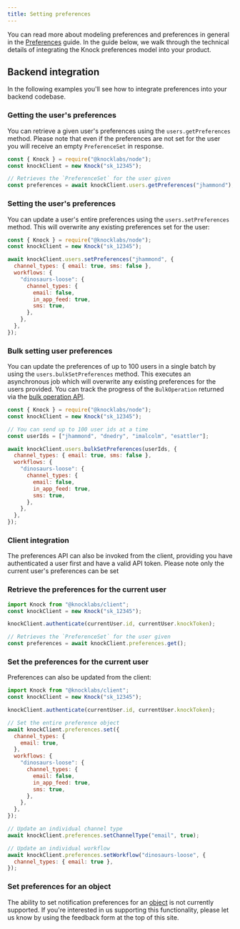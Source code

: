 ```yaml
---
title: Setting preferences
---
```


You can read more about modeling preferences and preferences in general in the [Preferences](/send-and-manage-data/preferences) guide. In the guide below, we walk through the technical details of integrating the Knock preferences model into your product. 

## Backend integration

In the following examples you'll see how to integrate preferences into your backend codebase.

### Getting the user's preferences

You can retrieve a given user's preferences using the `users.getPreferences` method. Please note that even if the preferences are not set for the user you will receive an empty `PreferenceSet` in response.

```javascript Get preferences
const { Knock } = require("@knocklabs/node");
const knockClient = new Knock("sk_12345");

// Retrieves the `PreferenceSet` for the user given
const preferences = await knockClient.users.getPreferences("jhammond");
```

### Setting the user's preferences

You can update a user's entire preferences using the `users.setPreferences` method. This will overwrite any existing preferences set for the user:

```javascript Set preferences
const { Knock } = require("@knocklabs/node");
const knockClient = new Knock("sk_12345");

await knockClient.users.setPreferences("jhammond", {
  channel_types: { email: true, sms: false },
  workflows: {
    "dinosaurs-loose": {
      channel_types: {
        email: false,
        in_app_feed: true,
        sms: true,
      },
    },
  },
});
```

### Bulk setting user preferences

You can update the preferences of up to 100 users in a single batch by using the `users.bulkSetPreferences` method. This executes an asynchronous job which will overwrite any existing preferences for the users provided. You can track the progress of the `BulkOperation` returned via the [bulk operation API](/reference#bulk-operations).

```javascript Bulk set preferences
const { Knock } = require("@knocklabs/node");
const knockClient = new Knock("sk_12345");

// You can send up to 100 user ids at a time
const userIds = ["jhammond", "dnedry", "imalcolm", "esattler"];

await knockClient.users.bulkSetPreferences(userIds, {
  channel_types: { email: true, sms: false },
  workflows: {
    "dinosaurs-loose": {
      channel_types: {
        email: false,
        in_app_feed: true,
        sms: true,
      },
    },
  },
});
```

### Client integration

The preferences API can also be invoked from the client, providing you have authenticated a user first and have a valid API token. Please note only the current user's preferences can be set

### Retrieve the preferences for the current user

```javascript Get preferences
import Knock from "@knocklabs/client";
const knockClient = new Knock("sk_12345");

knockClient.authenticate(currentUser.id, currentUser.knockToken);

// Retrieves the `PreferenceSet` for the user given
const preferences = await knockClient.preferences.get();
```

### Set the preferences for the current user

Preferences can also be updated from the client:

```javascript Setting preferences
import Knock from "@knocklabs/client";
const knockClient = new Knock("sk_12345");

knockClient.authenticate(currentUser.id, currentUser.knockToken);

// Set the entire preference object
await knockClient.preferences.set({
  channel_types: {
    email: true,
  },
  workflows: {
    "dinosaurs-loose": {
      channel_types: {
        email: false,
        in_app_feed: true,
        sms: true,
      },
    },
  },
});

// Update an individual channel type
await knockClient.preferences.setChannelType("email", true);

// Update an individual workflow
await knockClient.preferences.setWorkflow("dinosaurs-loose", {
  channel_types: { email: true },
});
```

### Set preferences for an object

The ability to set notification preferences for an [object](/send-and-manage-data/objects) is not currently supported. If you're interested in us supporting this functionality, please let us know by using the feedback form at the top of this site.
